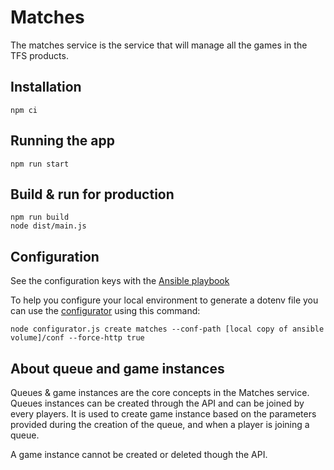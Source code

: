 # Matches

The matches service is the service that will manage all the games in the TFS products.

## Installation

```
npm ci
```

## Running the app

```
npm run start
```

## Build & run for production

```
npm run build
node dist/main.js
```

## Configuration

See the configuration keys with the [Ansible playbook](https://github.com/thefirstspine/ansible/blob/master/volume/playbooks/deploy-matches.yaml)

To help you configure your local environment to generate a dotenv file you can use the [configurator](https://github.com/thefirstspine/configurator) using this command:

```
node configurator.js create matches --conf-path [local copy of ansible volume]/conf --force-http true
```

## About queue and game instances

Queues & game instances are the core concepts in the Matches service. Queues instances can be created through the API and can be joined by every players. It is used to create game instance based on the parameters provided during the creation of the queue, and when a player is joining a queue.

A game instance cannot be created or deleted though the API.